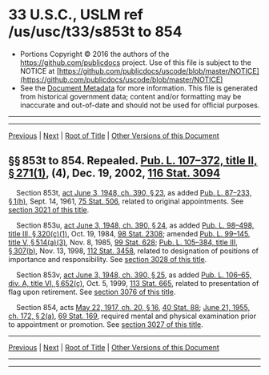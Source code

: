 ---
---

# 33 U.S.C., USLM ref /us/usc/t33/s853t to 854

* Portions Copyright © 2016 the authors of the https://github.com/publicdocs project.
  Use of this file is subject to the NOTICE at [https://github.com/publicdocs/uscode/blob/master/NOTICE](https://github.com/publicdocs/uscode/blob/master/NOTICE)
* See the [Document Metadata](././../../../../..//README.md) for more information.
  This file is generated from historical government data; content and/or formatting may be inaccurate and out-of-date and should not be used for official purposes.

----------
----------

[Previous](./../../../../..//us/usc/t33/ch17/schI/m__us_usc_t33_s853s.md) | [Next](./../../../../..//us/usc/t33/ch17/schI/m__us_usc_t33_s854a.md) | [Root of Title](./../../../../../) | [Other Versions of this Document](https://publicdocs.github.io/go/links?ns=uslm&ref=%2Fus%2Fusc%2Ft33%2Fs853t+to+854)

## §§ 853t to 854. Repealed. [Pub. L. 107–372, title II, § 271(1)][/us/pl/107/372/s271/1], (4), Dec. 19, 2002, [116 Stat. 3094][/us/stat/116/3094]

    Section 853t, [act June 3, 1948, ch. 390, § 23][/us/act/1948-06-03/ch390/s23], as added [Pub. L. 87–233, § 1(h)][/us/pl/87/233/s1/h], Sept. 14, 1961, [75 Stat. 506][/us/stat/75/506], related to original appointments. See [section 3021 of this title][/us/usc/t33/s3021].

    Section 853u, [act June 3, 1948, ch. 390, § 24][/us/act/1948-06-03/ch390/s24], as added [Pub. L. 98–498, title III, § 320(c)(1)][/us/pl/98/498/s320/c/1], Oct. 19, 1984, [98 Stat. 2308][/us/stat/98/2308]; amended [Pub. L. 99–145, title V, § 514(a)(3)][/us/pl/99/145/s514/a/3], Nov. 8, 1985, [99 Stat. 628][/us/stat/99/628]; [Pub. L. 105–384, title III, § 307(b)][/us/pl/105/384/s307/b], Nov. 13, 1998, [112 Stat. 3458][/us/stat/112/3458], related to designation of positions of importance and responsibility. See [section 3028 of this title][/us/usc/t33/s3028].

    Section 853v, [act June 3, 1948, ch. 390, § 25][/us/act/1948-06-03/ch390/s25], as added [Pub. L. 106–65, div. A, title VI, § 652(c)][/us/pl/106/65/s652/c], Oct. 5, 1999, [113 Stat. 665][/us/stat/113/665], related to presentation of flag upon retirement. See [section 3076 of this title][/us/usc/t33/s3076].

    Section 854, acts [May 22, 1917, ch. 20, § 16][/us/act/1917-05-22/ch20/s16], [40 Stat. 88][/us/stat/40/88]; [June 21, 1955, ch. 172, § 2(a)][/us/act/1955-06-21/ch172/s2/a], [69 Stat. 169][/us/stat/69/169], required mental and physical examination prior to appointment or promotion. See [section 3027 of this title][/us/usc/t33/s3027].

----------

[Previous](./../../../../..//us/usc/t33/ch17/schI/m__us_usc_t33_s853s.md) | [Next](./../../../../..//us/usc/t33/ch17/schI/m__us_usc_t33_s854a.md) | [Root of Title](./../../../../../) | [Other Versions of this Document](https://publicdocs.github.io/go/links?ns=uslm&ref=%2Fus%2Fusc%2Ft33%2Fs853t+to+854)

----------
----------

[/us/pl/107/372/s271/1]: https://publicdocs.github.io/go/links?ns=uslm&ref=%2Fus%2Fpl%2F107%2F372%2Fs271%2F1
[/us/stat/116/3094]: https://publicdocs.github.io/go/links?ns=uslm&ref=%2Fus%2Fstat%2F116%2F3094
[/us/act/1948-06-03/ch390/s23]: https://publicdocs.github.io/go/links?ns=uslm&ref=%2Fus%2Fact%2F1948-06-03%2Fch390%2Fs23
[/us/pl/87/233/s1/h]: https://publicdocs.github.io/go/links?ns=uslm&ref=%2Fus%2Fpl%2F87%2F233%2Fs1%2Fh
[/us/stat/75/506]: https://publicdocs.github.io/go/links?ns=uslm&ref=%2Fus%2Fstat%2F75%2F506
[/us/usc/t33/s3021]: https://publicdocs.github.io/go/links?ns=uslm&ref=%2Fus%2Fusc%2Ft33%2Fs3021
[/us/act/1948-06-03/ch390/s24]: https://publicdocs.github.io/go/links?ns=uslm&ref=%2Fus%2Fact%2F1948-06-03%2Fch390%2Fs24
[/us/pl/98/498/s320/c/1]: https://publicdocs.github.io/go/links?ns=uslm&ref=%2Fus%2Fpl%2F98%2F498%2Fs320%2Fc%2F1
[/us/stat/98/2308]: https://publicdocs.github.io/go/links?ns=uslm&ref=%2Fus%2Fstat%2F98%2F2308
[/us/pl/99/145/s514/a/3]: https://publicdocs.github.io/go/links?ns=uslm&ref=%2Fus%2Fpl%2F99%2F145%2Fs514%2Fa%2F3
[/us/stat/99/628]: https://publicdocs.github.io/go/links?ns=uslm&ref=%2Fus%2Fstat%2F99%2F628
[/us/pl/105/384/s307/b]: https://publicdocs.github.io/go/links?ns=uslm&ref=%2Fus%2Fpl%2F105%2F384%2Fs307%2Fb
[/us/stat/112/3458]: https://publicdocs.github.io/go/links?ns=uslm&ref=%2Fus%2Fstat%2F112%2F3458
[/us/usc/t33/s3028]: https://publicdocs.github.io/go/links?ns=uslm&ref=%2Fus%2Fusc%2Ft33%2Fs3028
[/us/act/1948-06-03/ch390/s25]: https://publicdocs.github.io/go/links?ns=uslm&ref=%2Fus%2Fact%2F1948-06-03%2Fch390%2Fs25
[/us/pl/106/65/s652/c]: https://publicdocs.github.io/go/links?ns=uslm&ref=%2Fus%2Fpl%2F106%2F65%2Fs652%2Fc
[/us/stat/113/665]: https://publicdocs.github.io/go/links?ns=uslm&ref=%2Fus%2Fstat%2F113%2F665
[/us/usc/t33/s3076]: https://publicdocs.github.io/go/links?ns=uslm&ref=%2Fus%2Fusc%2Ft33%2Fs3076
[/us/act/1917-05-22/ch20/s16]: https://publicdocs.github.io/go/links?ns=uslm&ref=%2Fus%2Fact%2F1917-05-22%2Fch20%2Fs16
[/us/stat/40/88]: https://publicdocs.github.io/go/links?ns=uslm&ref=%2Fus%2Fstat%2F40%2F88
[/us/act/1955-06-21/ch172/s2/a]: https://publicdocs.github.io/go/links?ns=uslm&ref=%2Fus%2Fact%2F1955-06-21%2Fch172%2Fs2%2Fa
[/us/stat/69/169]: https://publicdocs.github.io/go/links?ns=uslm&ref=%2Fus%2Fstat%2F69%2F169
[/us/usc/t33/s3027]: https://publicdocs.github.io/go/links?ns=uslm&ref=%2Fus%2Fusc%2Ft33%2Fs3027


